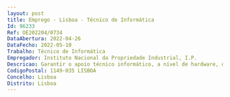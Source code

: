 ```yaml
--- 
layout: post
title: Emprego - Lisboa - Técnico de Informática
Id: 96233
Ref: OE202204/0734
DataAbertura: 2022-04-26
DataFecho: 2022-05-10
Trabalho: Técnico de Informática
Empregador: Instituto Nacional da Propriedade Industrial, I.P.
Descricao: Garantir o apoio técnico informático, a nível de hardware, de software e das Bases de Dados, a todos os utilizadores, assegurar o desenvolvimento e a manutenção do site da intranet e atualizar e desenvolver aplicações informáticas, de acordo com as necessidades do INPI.Atividades Presta apoio aos utilizadores, por telefone, por e mail ou presencialmente, resolvendo problemas e esclarecendo dúvidas relacionadas com o software e hardware, de modo a sugerir as melhores soluções e a facilitar a realização do trabalho.• Analisa os problemas de hardware e de software, procura resolvê los sempre que possível ou propõe, quando necessário, o seu encaminhamento para serviços técnicos exteriores.• Faz a instalação interna e, ocasionalmente, externa, de software e hardware assegurando a sua manutenção e configura os equipamentos informáticos para utilização dos colaboradores do INPI, definindo os acessos às pastas e ficheiros.• Intervém a nível das Bases de Dados, respondendo aos pedidos de apoio dos utilizadores, fazendo o diagnóstico do problema, identificando e efetuando as alterações ou correções de informação, através dos procedimentos necessários, para garantir a rapidez e a qualidade do trabalho dos utilizadores.• Garante o cumprimento da legislação específica da Propriedade Industrial solicitando, sempre que necessário, apoio jurídico para determinar quais as alterações ou correções que pode fazer nas Bases de Dados.• Assegura a construção e a manutenção do site da intranet, bem como a publicação de diferentes conteúdos.• Desenvolve aplicações informáticas ou funcionalidades, identificando as necessidades dos utilizadores e programando, a fim de encontrar soluções que consigam dar resposta aos problemas específicos do INPI.• Assegura a entrada em produção, a manutenção, bem como as alterações necessárias das aplicações informáticas ou das funcionalidades desenvolvidas internamente.• Recebe e responde aos pedidos internos e externos de consultas de informação às Bases de Dados.• Trimestralmente, consulta as Bases de Dados e controla as anuidades pagas pelos clientes do INPI, produzindo uma listagem de todas as anuidades pagas e envia esta informação, bem como os pagamentos associados, para organismos da União Europeia.• Pode fazer apresentações acerca das aplicações ou funcionalidades desenvolvidas internamente, perante as Chefias ou o Conselho Diretivo.• Pode dar formação na utilização dos sistemas de informática desenvolvidos internamente e pode realizar outras atividades, não especificadas atrás, necessárias à persecução dos objetivos do INPI.
CodigoPostal: 1149-035 LISBOA
Concelho: Lisboa
Distrito: Lisboa
--- 
```

